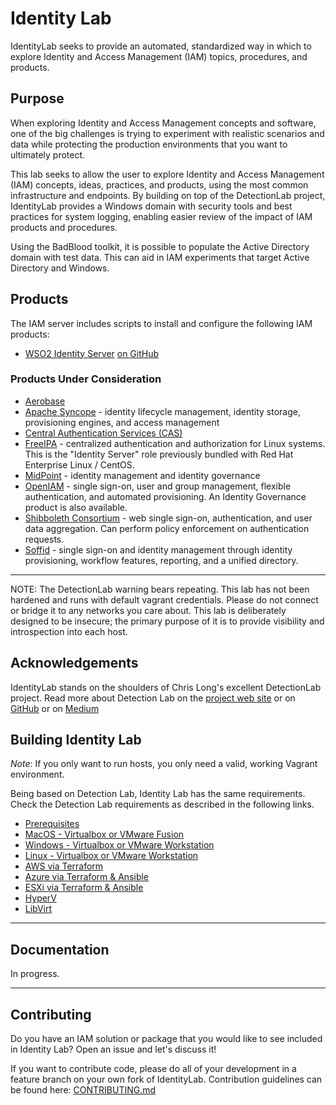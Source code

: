 # Identity Lab

IdentityLab seeks to provide an automated, standardized way in which to explore Identity and Access Management (IAM) topics, procedures, and products.

## Purpose

When exploring Identity and Access Management concepts and software, one of the big challenges is trying to experiment with realistic scenarios and data while protecting the production environments that you want to ultimately protect.

This lab seeks to allow the user to explore Identity and Access Management (IAM) concepts, ideas, practices, and products, using the most common infrastructure and endpoints. By building on top of the DetectionLab project, IdentityLab provides a Windows domain with security tools and best practices for system logging, enabling easier review of the impact of IAM products and procedures.

Using the BadBlood toolkit, it is possible to populate the Active Directory domain with test data.  This can aid in IAM experiments that target Active Directory and Windows.

## Products

The IAM server includes scripts to install and configure the following IAM products:

* [WSO2 Identity Server](https://wso2.com/identity-and-access-management/) [on GitHub](https://github.com/wso2/product-is/releases/latest)

### Products Under Consideration

* [Aerobase](https://aerobase.io/iam)
* [Apache Syncope](https://syncope.apache.org/) - identity lifecycle management, identity storage, provisioning engines, and access management
* [Central Authentication Services (CAS)](https://www.apereo.org/projects/cas)
* [FreeIPA](https://www.freeipa.org/page/Main_Page) - centralized authentication and authorization for Linux systems. This is the "Identity Server" role previously bundled with Red Hat Enterprise Linux / CentOS.
* [MidPoint](https://evolveum.com/midpoint/) - identity management and identity governance
* [OpenIAM](https://www.openiam.com/) - single sign-on, user and group management, flexible authentication, and automated provisioning. An Identity Governance product is also available.
* [Shibboleth Consortium](https://www.shibboleth.net/) - web single sign-on, authentication, and user data aggregation. Can perform policy enforcement on authentication requests.
* [Soffid](http://www.soffid.com/) - single sign-on and identity management through identity provisioning, workflow features, reporting, and a unified directory.

---

NOTE: The DetectionLab warning bears repeating. This lab has not been hardened and runs with default vagrant credentials. Please do not connect or bridge it to any networks you care about. This lab is deliberately designed to be insecure; the primary purpose of it is to provide visibility and introspection into each host.

## Acknowledgements

IdentityLab stands on the shoulders of Chris Long's excellent DetectionLab project. Read more about Detection Lab on the [project web site](https://detectionlab.network/) or on [GitHub](https://github.com/clong/DetectionLab) or on [Medium](https://medium.com/@clong/introducing-detection-lab-61db34bed6ae)

## Building Identity Lab

*Note*: If you only want to run hosts, you only need a valid, working Vagrant environment.

Being based on Detection Lab, Identity Lab has the same requirements. Check the Detection Lab requirements as described in the following links.

* [Prerequisites](https://www.detectionlab.network/introduction/prerequisites/)
* [MacOS - Virtualbox or VMware Fusion](https://www.detectionlab.network/deployment/macosvm/)
* [Windows - Virtualbox or VMware Workstation](https://www.detectionlab.network/deployment/windowsvm/)
* [Linux - Virtualbox or VMware Workstation](https://www.detectionlab.network/deployment/linuxvm/)
* [AWS via Terraform](https://www.detectionlab.network/deployment/aws/)
* [Azure via Terraform & Ansible](https://www.detectionlab.network/deployment/azure/)
* [ESXi via Terraform & Ansible](https://www.detectionlab.network/deployment/esxi/)
* [HyperV](https://www.detectionlab.network/deployment/hyperv/)
* [LibVirt](https://www.detectionlab.network/deployment/libvirt/)

---

## Documentation

In progress.

---

## Contributing

Do you have an IAM solution or package that you would like to see included in Identity Lab?  Open an issue and let's discuss it!

If you want to contribute code, please do all of your development in a feature branch on your own fork of IdentityLab. Contribution guidelines can be found here: [CONTRIBUTING.md](./CONTRIBUTING.md)
